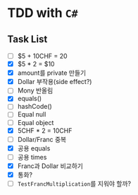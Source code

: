 # TDD with `C#`

## Task List
- [ ] $5 + 10CHF = 20
- [X] $5 * 2 = $10
- [X] amount를 private 만들기
- [X] Dollar 부작용(side effect?)
- [ ] Mony 반올림
- [X] equals()
- [ ] hashCode()
- [ ] Equal null
- [ ] Equal object
- [X] 5CHF * 2 = 10CHF
- [ ] Dollar/Franc 중복
- [X] 공용 equals
- [ ] 공용 times
- [X] Franc과 Dollar 비교하기
- [X] 통화?
- [ ] `TestFrancMultiplication`를 지워야 할까?
